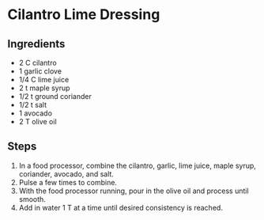 # Cilantro Lime Dressing

## Ingredients
- 2 C cilantro
- 1 garlic clove
- 1/4 C lime juice
- 2 t maple syrup
- 1/2 t ground coriander
- 1/2 t salt
- 1 avocado
- 2 T olive oil

## Steps
1. In a food processor, combine the cilantro, garlic, lime juice, maple syrup, coriander, avocado, and salt.
2. Pulse a few times to combine.
3. With the food processor running, pour in the olive oil and process until smooth.
4. Add in water 1 T at a time until desired consistency is reached.